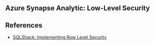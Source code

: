 ## Azure Synapse Analytic: Low-Level Security

## References

- [SQLShack: Implementing Row Level Security](https://www.sqlshack.com/implementing-row-level-security-in-azure-synapse-serverless-sql-pools-using-tsql/)
